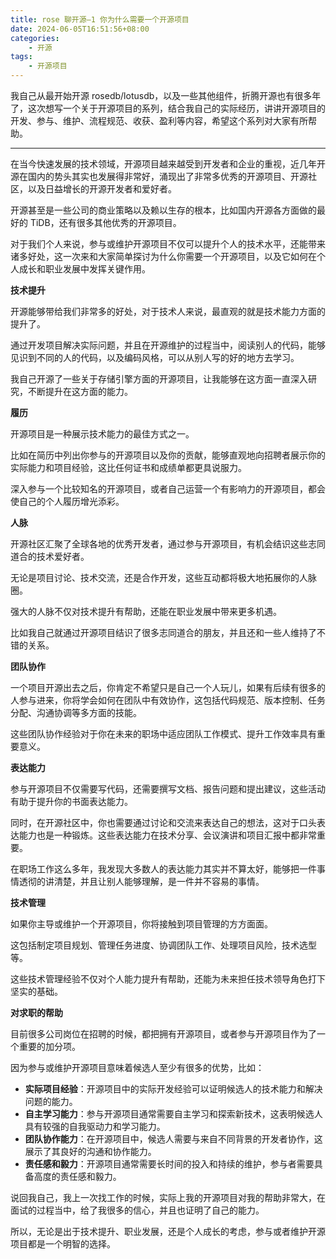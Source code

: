 ```yaml
---
title: rose 聊开源—1 你为什么需要一个开源项目
date: 2024-06-05T16:51:56+08:00
categories:
    - 开源
tags:
    - 开源项目
---
```


我自己从最开始开源 rosedb/lotusdb，以及一些其他组件，折腾开源也有很多年了，这次想写一个关于开源项目的系列，结合我自己的实际经历，讲讲开源项目的开发、参与、维护、流程规范、收获、盈利等内容，希望这个系列对大家有所帮助。

---

在当今快速发展的技术领域，开源项目越来越受到开发者和企业的重视，近几年开源在国内的势头其实也发展得非常好，涌现出了非常多优秀的开源项目、开源社区，以及日益增长的开源开发者和爱好者。

开源甚至是一些公司的商业策略以及赖以生存的根本，比如国内开源各方面做的最好的 TiDB，还有很多其他优秀的开源项目。

对于我们个人来说，参与或维护开源项目不仅可以提升个人的技术水平，还能带来诸多好处，这一次来和大家简单探讨为什么你需要一个开源项目，以及它如何在个人成长和职业发展中发挥关键作用。

**技术提升**

开源能够带给我们非常多的好处，对于技术人来说，最直观的就是技术能力方面的提升了。

通过开发项目解决实际问题，并且在开源维护的过程当中，阅读别人的代码，能够见识到不同的人的代码，以及编码风格，可以从别人写的好的地方去学习。

我自己开源了一些关于存储引擎方面的开源项目，让我能够在这方面一直深入研究，不断提升在这方面的能力。

**履历**

开源项目是一种展示技术能力的最佳方式之一。

比如在简历中列出你参与的开源项目以及你的贡献，能够直观地向招聘者展示你的实际能力和项目经验，这比任何证书和成绩单都更具说服力。

深入参与一个比较知名的开源项目，或者自己运营一个有影响力的开源项目，都会使自己的个人履历增光添彩。

**人脉**

开源社区汇聚了全球各地的优秀开发者，通过参与开源项目，有机会结识这些志同道合的技术爱好者。

无论是项目讨论、技术交流，还是合作开发，这些互动都将极大地拓展你的人脉圈。

强大的人脉不仅对技术提升有帮助，还能在职业发展中带来更多机遇。

比如我自己就通过开源项目结识了很多志同道合的朋友，并且还和一些人维持了不错的关系。

**团队协作**

一个项目开源出去之后，你肯定不希望只是自己一个人玩儿，如果有后续有很多的人参与进来，你将学会如何在团队中有效协作，这包括代码规范、版本控制、任务分配、沟通协调等多方面的技能。

这些团队协作经验对于你在未来的职场中适应团队工作模式、提升工作效率具有重要意义。

**表达能力**

参与开源项目不仅需要写代码，还需要撰写文档、报告问题和提出建议，这些活动有助于提升你的书面表达能力。

同时，在开源社区中，你也需要通过讨论和交流来表达自己的想法，这对于口头表达能力也是一种锻炼。这些表达能力在技术分享、会议演讲和项目汇报中都非常重要。

在职场工作这么多年，我发现大多数人的表达能力其实并不算太好，能够把一件事情透彻的讲清楚，并且让别人能够理解，是一件并不容易的事情。

**技术管理**

如果你主导或维护一个开源项目，你将接触到项目管理的方方面面。

这包括制定项目规划、管理任务进度、协调团队工作、处理项目风险，技术选型等。

这些技术管理经验不仅对个人能力提升有帮助，还能为未来担任技术领导角色打下坚实的基础。

**对求职的帮助**

目前很多公司岗位在招聘的时候，都把拥有开源项目，或者参与开源项目作为了一个重要的加分项。

因为参与或维护开源项目意味着候选人至少有很多的优势，比如：

- **实际项目经验**：开源项目中的实际开发经验可以证明候选人的技术能力和解决问题的能力。
- **自主学习能力**：参与开源项目通常需要自主学习和探索新技术，这表明候选人具有较强的自我驱动力和学习能力。
- **团队协作能力**：在开源项目中，候选人需要与来自不同背景的开发者协作，这展示了其良好的沟通和协作能力。
- **责任感和毅力**：开源项目通常需要长时间的投入和持续的维护，参与者需要具备高度的责任感和毅力。

说回我自己，我上一次找工作的时候，实际上我的开源项目对我的帮助非常大，在面试的过程当中，给了我很多的信心，并且也证明了自己的能力。

所以，无论是出于技术提升、职业发展，还是个人成长的考虑，参与或者维护开源项目都是一个明智的选择。